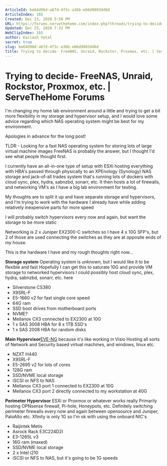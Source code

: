 ```yaml
---
ArticleId: be64d96d-a67d-4f3c-a36b-e66d9803dd6d
ArticleIndex: 165
Created: Dec 23, 2020 5:58 PM
URL: https://forums.servethehome.com/index.php?threads/trying-to-decide-freenas-unraid-rockstor-proxmox-etc.25107/
Updated: Dec 23, 2020 7:32 PM
WebClipIndex: 165
author: Kailash Vetal
secret: true
slug: be64d96d-a67d-4f3c-a36b-e66d9803dd6d
title: Trying to decide- FreeNAS, Unraid, Rockstor, Proxmox, etc. | ServeTheHome Forums
---
```

#  Trying to decide- FreeNAS, Unraid, Rockstor, Proxmox, etc. | ServeTheHome Forums
I'm changing my home lab environment around a little and trying to get a bit more flexibility in my storage and hypervisor setup, and I would love some advice regarding which NAS operating system might be best for my environment.

Apologies in advance for the long post!

TLDR - Looking for a fast NAS operating system for storing lots of large virtual machine images FreeNAS is probably the answer, but I thought I'd see what people thought first.

I currently have an all-in-one type of setup with ESXi hosting everything with HBA's passed through physically to an XPEnology (Synology) NAS storage and jack-of-all trades system that's running lots of dockers with cloud sync, plex, hydra, sabnzbd, sonarr, etc. It then hosts a lot of firewalls, and networking VM's as I have a big lab environment for testing.

My thoughts are to split it up and have separate storage and hypervisors, and I'm trying to work with the hardware I already have while adding relatively inexpensive parts for more speed

I will probably switch hypervisors every now and again, but want the storage to be more static

Networking is 2 x Juniper EX2300-C switches so I have 4 x 10G SFP's, but 2 of those are used connecting the switches as they are at opposite ends of my house.

This is the hardware I have and my rough thoughts right now...

**Storage system** Operating system is unknown, but I would like it to be flexible and fast Hopefully I can get this to saturate 10G and provide VM storage to networked hypervisors I could possibly host cloud sync, plex, hydra, sabnzbd, sonarr, etc. here

- Silverstone CS380
- X9SRL-F
- E5-1660 v2 for fast single core speed
- 64G ram
- SSD boot drives from motherboard ports
- NVME?
- Mellanox CX3 connected to EX2300 at 10G
- 1 x SAS 3008 HBA for 8 x 1TB SSD's
- 1 x SAS 2008 HBA for random disks

**Main Hypervisor**[EVE-NG](https://www.eve-ng.net/) because it's like working in Visio  Hosting all sorts of Network and Security based virtual machines, and windows, linux etc.

- NZXT H440
- X9SRL-F
- E5-2695 v2 for lots of cores
- 128G ram
- SSD/NVME local storage
- iSCSI or NFS to NAS
- Mellanox CX3 port 1 connected to EX2300 at 10G
- Mellanox CX3 port 2 directly connected to my workstation at 40G

**Perimeter Hypervisor** ESXi or Proxmox or whatever works really Primarily hosting OPNsense firewall, Pi-hole, Honeypots, etc. Definitely switching perimeter firewalls every now and again between opensource and Juniper, PaloAlto etc. Xfinity is only 1G so I'm ok with using the onboard NIC's

- Raijintek Metis
- Asrock Rack E3C224D2I
- E3-1265L v3
- 16G ram (maxed)
- SSD/NVME local storage
- 2 x Intel i210
- iSCSI or NFS to NAS, but it's going to be 1G speeds
